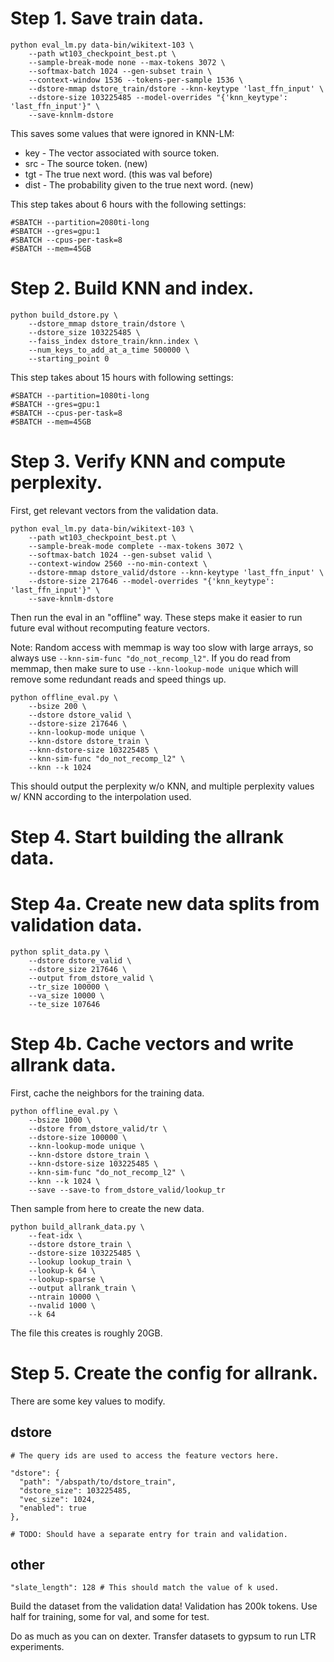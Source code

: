 # Step 1. Save train data.

```
python eval_lm.py data-bin/wikitext-103 \
    --path wt103_checkpoint_best.pt \
    --sample-break-mode none --max-tokens 3072 \
    --softmax-batch 1024 --gen-subset train \
    --context-window 1536 --tokens-per-sample 1536 \
    --dstore-mmap dstore_train/dstore --knn-keytype 'last_ffn_input' \
    --dstore-size 103225485 --model-overrides "{'knn_keytype': 'last_ffn_input'}" \
    --save-knnlm-dstore
```

This saves some values that were ignored in KNN-LM:
- key - The vector associated with source token.
- src - The source token. (new)
- tgt - The true next word. (this was val before)
- dist - The probability given to the true next word. (new)

This step takes about 6 hours with the following settings:

```
#SBATCH --partition=2080ti-long
#SBATCH --gres=gpu:1
#SBATCH --cpus-per-task=8
#SBATCH --mem=45GB
```

# Step 2. Build KNN and index.

```
python build_dstore.py \
    --dstore_mmap dstore_train/dstore \
    --dstore_size 103225485 \
    --faiss_index dstore_train/knn.index \
    --num_keys_to_add_at_a_time 500000 \
    --starting_point 0
```

This step takes about 15 hours with following settings:

```
#SBATCH --partition=1080ti-long
#SBATCH --gres=gpu:1
#SBATCH --cpus-per-task=8
#SBATCH --mem=45GB
```

# Step 3. Verify KNN and compute perplexity.

First, get relevant vectors from the validation data.

```
python eval_lm.py data-bin/wikitext-103 \
    --path wt103_checkpoint_best.pt \
    --sample-break-mode complete --max-tokens 3072 \
    --softmax-batch 1024 --gen-subset valid \
    --context-window 2560 --no-min-context \
    --dstore-mmap dstore_valid/dstore --knn-keytype 'last_ffn_input' \
    --dstore-size 217646 --model-overrides "{'knn_keytype': 'last_ffn_input'}" \
    --save-knnlm-dstore
```

Then run the eval in an "offline" way. These steps make it easier to run future eval without recomputing feature vectors.

Note: Random access with memmap is way too slow with large arrays, so always use `--knn-sim-func "do_not_recomp_l2"`. If you do read from memmap, then make sure to use `--knn-lookup-mode unique` which will remove some redundant reads and speed things up.

```
python offline_eval.py \
    --bsize 200 \
    --dstore dstore_valid \
    --dstore-size 217646 \
    --knn-lookup-mode unique \
    --knn-dstore dstore_train \
    --knn-dstore-size 103225485 \
    --knn-sim-func "do_not_recomp_l2" \
    --knn --k 1024
```

This should output the perplexity w/o KNN, and multiple perplexity values w/ KNN according to the interpolation used.

# Step 4. Start building the allrank data.

# Step 4a. Create new data splits from validation data.

```
python split_data.py \
    --dstore dstore_valid \
    --dstore_size 217646 \
    --output from_dstore_valid \
    --tr_size 100000 \
    --va_size 10000 \
    --te_size 107646
```

# Step 4b. Cache vectors and write allrank data.

First, cache the neighbors for the training data.

```
python offline_eval.py \
    --bsize 1000 \
    --dstore from_dstore_valid/tr \
    --dstore-size 100000 \
    --knn-lookup-mode unique \
    --knn-dstore dstore_train \
    --knn-dstore-size 103225485 \
    --knn-sim-func "do_not_recomp_l2" \
    --knn --k 1024 \
    --save --save-to from_dstore_valid/lookup_tr
```

Then sample from here to create the new data.

```
python build_allrank_data.py \
    --feat-idx \
    --dstore dstore_train \
    --dstore-size 103225485 \
    --lookup lookup_train \
    --lookup-k 64 \
    --lookup-sparse \
    --output allrank_train \
    --ntrain 10000 \
    --nvalid 1000 \
    --k 64
```

The file this creates is roughly 20GB.

# Step 5. Create the config for allrank.

There are some key values to modify.

## dstore

```
# The query ids are used to access the feature vectors here.

"dstore": {
  "path": "/abspath/to/dstore_train",
  "dstore_size": 103225485,
  "vec_size": 1024,
  "enabled": true
},

# TODO: Should have a separate entry for train and validation.
```

## other

```
"slate_length": 128 # This should match the value of k used.
```

Build the dataset from the validation data! Validation has 200k tokens. Use half for training, some for val, and some for test.

Do as much as you can on dexter. Transfer datasets to gypsum to run LTR experiments.